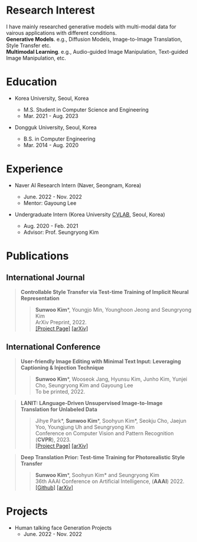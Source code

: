 # Research Interest
I have mainly researched generative models with multi-modal data for vairous applications with different conditions.  
**Generative Models**. e.g., Diffusion Models, Image-to-Image Translation, Style Transfer etc. <br>
**Multimodal Learning**. e.g., Audio-guided Image Manipulation, Text-guided Image Manipulation, etc. <br>



# Education

* Korea University, Seoul, Korea
  * M.S. Student in Computer Science and Engineering
  * Mar. 2021 - Aug. 2023

* Dongguk University, Seoul, Korea
  * B.S. in Computer Engineering
  * Mar. 2014 - Aug. 2020

# Experience

* Naver AI Research Intern (Naver, Seongnam, Korea)
  * June. 2022 - Nov. 2022
  * Mentor: Gayoung Lee
  
* Undergraduate Intern (Korea University <a href="https://cvlab.korea.ac.kr">CVLAB</a>, Seoul, Korea)
  * Aug. 2020 - Feb. 2021
  * Advisor: Prof. Seungryong Kim

# Publications

## International Journal

> **Controllable Style Transfer via Test-time Training of Implicit Neural Representation**<br>
>> **Sunwoo Kim**\*, Youngjo Min, Younghoon Jeong and Seungryong Kim<br>
>> ArXiv Preprint, 2022.<br>
>> <a href="https://ku-cvlab.github.io/INR-st/">[Project Page]</a> <a href="https://arxiv.org/abs/2210.07762">[arXiv]</a> 

## International Conference

> **User-friendly Image Editing with Minimal Text Input: Leveraging Captioning & Injection Technique**<br>
>> **Sunwoo Kim**\*, Wooseok Jang,  Hyunsu Kim, Junho Kim, Yunjei Cho, Seungryong Kim and Gayoung Lee<br>
>> To be printed, 2022.<br>

> **LANIT: LAnguage-Driven Unsupervised Image-to-Image Translation for Unlabeled Data**<br>
>> Jihye Park\*, **Sunwoo Kim**\*, Soohyun Kim\*,  Seokju Cho, Jaejun Yoo, Youngjung Uh and Seungryong Kim<br>
>> Conference on Computer Vision and Pattern Recognition (**CVPR**), 2023.<br>
>> <a href="https://ku-cvlab.github.io/LANIT/">[Project Page]</a> <a href="https://arxiv.org/abs/2208.14889">[arXiv]</a> 

> **Deep Translation Prior: Test-time Training for Photorealistic Style Transfer**<br>
>>  **Sunwoo Kim**\*, Soohyun Kim\* and Seungryong Kim<br>
>> 36th AAAI Conference on Artificial Intelligence, (**AAAI**) 2022.<br>
>> <a href="https://github.com/sunwoo76/Deep_Translation_Prior">[Github]</a> <a href="https://arxiv.org/abs/2112.06150">[arXiv]</a>

# Projects

* Human talking face Generation Projects
  * June. 2022 - Nov. 2022
